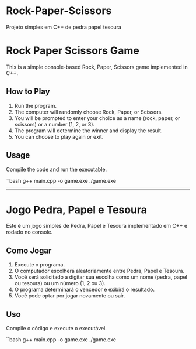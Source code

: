 # Rock-Paper-Scissors
Projeto simples em C++ de pedra papel tesoura
# Rock Paper Scissors Game

This is a simple console-based Rock, Paper, Scissors game implemented in C++. 

## How to Play

1. Run the program.
2. The computer will randomly choose Rock, Paper, or Scissors.
3. You will be prompted to enter your choice as a name (rock, paper, or scissors) or a number (1, 2, or 3).
4. The program will determine the winner and display the result.
5. You can choose to play again or exit.

## Usage

Compile the code and run the executable.

``bash
g++ main.cpp -o game.exe
./game.exe

----------------------------------------------------------------------------------------------------------------------------------------------------------------------------------------------------

# Jogo Pedra, Papel e Tesoura

Este é um jogo simples de Pedra, Papel e Tesoura implementado em C++ e rodado no console.

## Como Jogar

1. Execute o programa.
2. O computador escolherá aleatoriamente entre Pedra, Papel e Tesoura.
3. Você será solicitado a digitar sua escolha como um nome (pedra, papel ou tesoura) ou um número (1, 2 ou 3).
4. O programa determinará o vencedor e exibirá o resultado.
5. Você pode optar por jogar novamente ou sair.

## Uso

Compile o código e execute o executável.

``bash
g++ main.cpp -o game.exe
./game.exe
